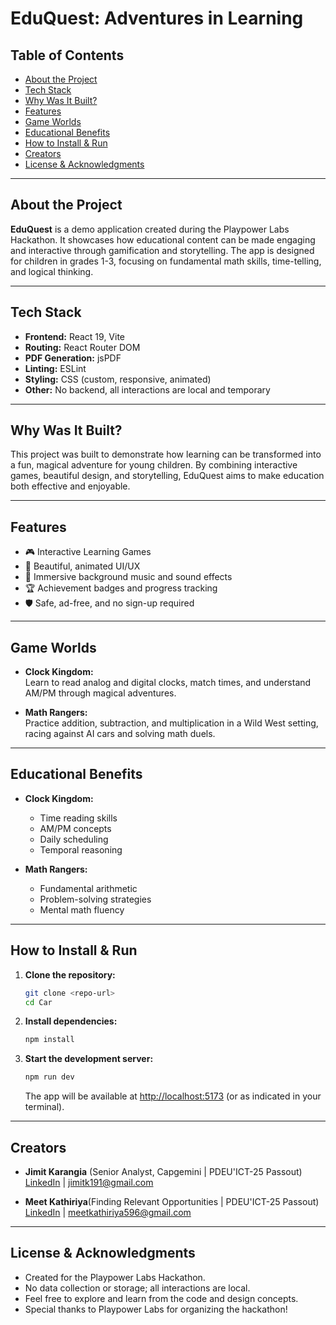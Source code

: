 # EduQuest: Adventures in Learning

## Table of Contents

- [About the Project](#about-the-project)
- [Tech Stack](#tech-stack)
- [Why Was It Built?](#why-was-it-built)
- [Features](#features)
- [Game Worlds](#game-worlds)
- [Educational Benefits](#educational-benefits)
- [How to Install & Run](#how-to-install--run)
- [Creators](#creators)
- [License & Acknowledgments](#license--acknowledgments)

---

## About the Project

**EduQuest** is a demo application created during the Playpower Labs Hackathon. It showcases how educational content can be made engaging and interactive through gamification and storytelling. The app is designed for children in grades 1-3, focusing on fundamental math skills, time-telling, and logical thinking.

---

## Tech Stack

- **Frontend:** React 19, Vite
- **Routing:** React Router DOM
- **PDF Generation:** jsPDF
- **Linting:** ESLint
- **Styling:** CSS (custom, responsive, animated)
- **Other:** No backend, all interactions are local and temporary

---

## Why Was It Built?

This project was built to demonstrate how learning can be transformed into a fun, magical adventure for young children. By combining interactive games, beautiful design, and storytelling, EduQuest aims to make education both effective and enjoyable.

---

## Features

- 🎮 Interactive Learning Games
- 🎨 Beautiful, animated UI/UX
- 🎵 Immersive background music and sound effects
- 🏆 Achievement badges and progress tracking
- 🛡️ Safe, ad-free, and no sign-up required

---

## Game Worlds

- **Clock Kingdom:**  
  Learn to read analog and digital clocks, match times, and understand AM/PM through magical adventures.

- **Math Rangers:**  
  Practice addition, subtraction, and multiplication in a Wild West setting, racing against AI cars and solving math duels.

---

## Educational Benefits

- **Clock Kingdom:**

  - Time reading skills
  - AM/PM concepts
  - Daily scheduling
  - Temporal reasoning

- **Math Rangers:**
  - Fundamental arithmetic
  - Problem-solving strategies
  - Mental math fluency

---

## How to Install & Run

1. **Clone the repository:**

   ```sh
   git clone <repo-url>
   cd Car
   ```

2. **Install dependencies:**

   ```sh
   npm install
   ```

3. **Start the development server:**

   ```sh
   npm run dev
   ```

   The app will be available at [http://localhost:5173](http://localhost:5173) (or as indicated in your terminal).

---

## Creators

- **Jimit Karangia** (Senior Analyst, Capgemini | PDEU'ICT-25 Passout)  
  [LinkedIn](https://www.linkedin.com/in/jimit-karangia-7090062bb/) | jimitk191@gmail.com

- **Meet Kathiriya**(Finding Relevant Opportunities | PDEU'ICT-25 Passout)  
  [LinkedIn](https://www.linkedin.com/in/meet-kathiriya-534318224/) | meetkathiriya596@gmail.com

---

## License & Acknowledgments

- Created for the Playpower Labs Hackathon.
- No data collection or storage; all interactions are local.
- Feel free to explore and learn from the code and design concepts.
- Special thanks to Playpower Labs for organizing the hackathon!
